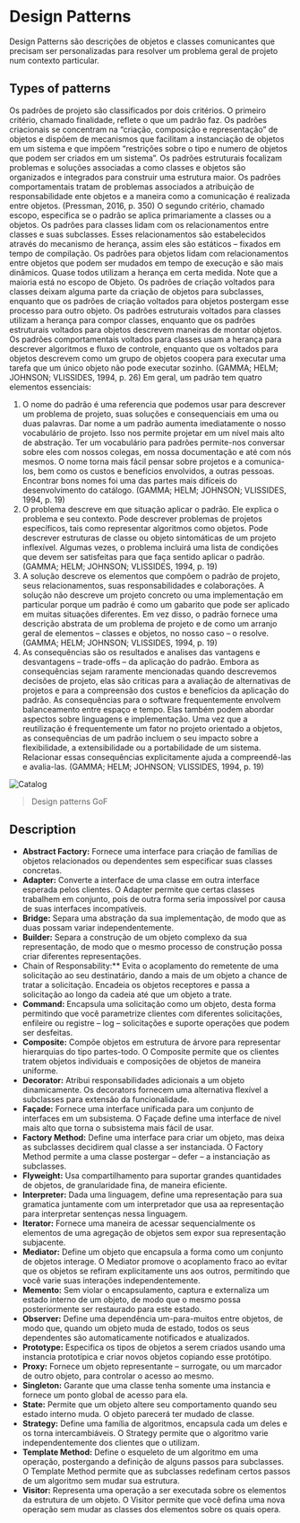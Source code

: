# Design Patterns
Design Patterns são descrições de objetos e classes comunicantes que precisam ser personalizadas para resolver um problema geral de projeto num contexto particular.

## Types of patterns 
Os padrões de projeto são classificados por dois critérios. O primeiro critério, chamado finalidade, reflete o que um padrão faz. Os padrões criacionais se concentram na “criação, composição e representação” de objetos e dispõem de mecanismos que facilitam a instanciação de objetos em um sistema e que impõem “restrições sobre o tipo e numero de objetos que podem ser criados em um sistema”. 
Os padrões estruturais focalizam problemas e soluções associadas a como classes e objetos são organizados e integrados para construir uma estrutura maior. Os padrões comportamentais tratam de problemas associados a atribuição de responsabilidade ente objetos e a maneira como a comunicação é realizada entre objetos. (Pressman, 2016, p. 350)
O segundo critério, chamado escopo, especifica se o padrão se aplica primariamente a classes ou a objetos. Os padrões para classes lidam com os relacionamentos entre classes e suas subclasses. Esses relacionamentos são estabelecidos através do mecanismo de herança, assim eles são estáticos – fixados em tempo de compilação.
Os padrões para objetos lidam com relacionamentos entre objetos que podem ser mudados em tempo de execução e são mais dinâmicos. Quase todos utilizam a herança em certa medida. Note que a maioria está no escopo de Objeto.
Os padrões de criação voltados para classes deixam alguma parte da criação de objetos para subclasses, enquanto que os padrões de criação voltados para objetos postergam esse processo para outro objeto. Os padrões estruturais voltados para classes utilizam a herança para compor classes, enquanto que os padrões estruturais voltados para objetos descrevem maneiras de montar objetos. Os padrões comportamentais voltados para classes usam a herança para descrever algoritmos e fluxo de controle, enquanto que os voltados para objetos descrevem como um grupo de objetos coopera para executar uma tarefa que um único objeto não pode executar sozinho. (GAMMA; HELM; JOHNSON; VLISSIDES, 1994, p. 26)
Em geral, um padrão tem quatro elementos essenciais:
1. O nome do padrão é uma referencia que podemos usar para descrever um problema de projeto, suas soluções e consequenciais em uma ou duas palavras. Dar nome a um padrão aumenta imediatamente o nosso vocabulário de projeto. Isso nos permite projetar em um nível mais alto de abstração. Ter um vocabulário para padrões permite-nos conversar sobre eles com nossos colegas, em nossa documentação e até com nós mesmos. O nome torna mais fácil pensar sobre projetos e a comunica-los, bem como os custos e benefícios envolvidos, a outras pessoas. Encontrar bons nomes foi uma das partes mais difíceis do desenvolvimento do catálogo. (GAMMA; HELM; JOHNSON; VLISSIDES, 1994, p. 19)
2. O problema descreve em que situação aplicar o padrão. Ele explica o problema e seu contexto. Pode descrever problemas de projetos específicos, tais como representar algoritmos como objetos. Pode descrever estruturas de classe ou objeto sintomáticas de um projeto inflexível. Algumas vezes, o problema incluirá uma lista de condições que devem ser satisfeitas para que faça sentido aplicar o padrão. (GAMMA; HELM; JOHNSON; VLISSIDES, 1994, p. 19)
3. A solução descreve os elementos que compõem o padrão de projeto, seus relacionamentos, suas responsabilidades e colaborações. A solução não descreve um projeto concreto ou uma implementação em particular porque um padrão é como um gabarito que pode ser aplicado em muitas situações diferentes. Em vez disso, o padrão fornece uma descrição abstrata de um problema de projeto e de como um arranjo geral de elementos – classes e objetos, no nosso caso – o resolve. (GAMMA; HELM; JOHNSON; VLISSIDES, 1994, p. 19)
4. As consequências são os resultados e analises das vantagens e desvantagens – trade-offs – da aplicação do padrão. Embora as consequências sejam raramente mencionadas quando descrevemos decisões de projeto, elas são criticas para a avaliação de alternativas de projetos e para a compreensão dos custos e benefícios da aplicação do padrão. As consequências para o software frequentemente envolvem balanceamento entre espaço e tempo. Elas também podem abordar aspectos sobre linguagens e implementação. Uma vez que a reutilização é frequentemente um fator no projeto orientado a objetos, as consequências de um padrão incluem o seu impacto sobre a flexibilidade, a extensibilidade ou a portabilidade de um sistema. Relacionar essas consequências explicitamente ajuda a compreendê-las e avalia-las. (GAMMA; HELM; JOHNSON; VLISSIDES, 1994, p. 19)

![Catalog](./img/facotryMethod.png)
> Design patterns GoF

## Description
- **Abstract Factory:** Fornece uma interface para criação de famílias de objetos relacionados ou dependentes sem especificar suas classes concretas.
- **Adapter:** Converte a interface de uma classe em outra interface esperada pelos clientes. O Adapter permite que certas classes trabalhem em conjunto, pois de outra forma seria impossível por causa de suas interfaces incompatíveis.
- **Bridge:** Separa uma abstração da sua implementação, de modo que as duas possam variar independentemente.
- **Builder:** Separa a construção de um objeto complexo da sua representação, de modo que o mesmo processo de construção possa criar diferentes representações.
-	Chain of Responsability:** Evita o acoplamento do remetente de uma solicitação ao seu destinatário, dando a mais de um objeto a chance de tratar a solicitação. Encadeia os objetos receptores e passa a solicitação ao longo da cadeia até que um objeto a trate.
- **Command:** Encapsula uma solicitação como um objeto, desta forma permitindo que você parametrize clientes com diferentes solicitações, enfileire ou registre – log – solicitações e suporte operações que podem ser desfeitas.
- **Composite:** Compõe objetos em estrutura de árvore para representar hierarquias do tipo partes-todo. O Composite permite que os clientes tratem objetos individuais e composições de objetos de maneira uniforme.
- **Decorator:** Atribui responsabilidades adicionais a um objeto dinamicamente. Os decorators fornecem uma alternativa flexível a subclasses para extensão da funcionalidade.
- **Façade:** Fornece uma interface unificada para um conjunto de interfaces em um subsistema. O Façade define uma interface de nivel mais alto que torna o subsistema mais fácil de usar.
- **Factory Method:** Define uma interface para criar um objeto, mas deixa as subclasses decidirem qual classe a ser instanciada. O Factory Method permite a uma classe postergar – defer – a instanciação as subclasses.
- **Flyweight:** Usa compartilhamento para suportar grandes quantidades de objetos, de granularidade fina, de maneira eficiente.
- **Interpreter:** Dada uma linguagem, define uma representação para sua gramatica juntamente com um interpretador que usa aa representação para interpretar sentenças nessa linguagem.
- **Iterator:** Fornece uma maneira de acessar sequencialmente os elementos de uma agregação de objetos sem expor sua representação subjacente.
- **Mediator:** Define um objeto que encapsula a forma como um conjunto de objetos interage. O Mediator promove o acoplamento fraco ao evitar que os objetos se refiram explicitamente uns aos outros, permitindo que você varie suas interações independentemente.
- **Memento:** Sem violar o encapsulamento, captura e externaliza um estado interno de um objeto, de modo que o mesmo possa posteriormente ser restaurado para este estado.
- **Observer:** Define uma dependência um-para-muitos entre objetos, de modo que, quando um objeto muda de estado, todos os seus dependentes são automaticamente notificados e atualizados.
- **Prototype:** Especifica os tipos de objetos a serem criados usando uma instancia prototípica e criar novos objetos copiando esse protótipo.
- **Proxy:** Fornece um objeto representante – surrogate, ou um marcador de outro objeto, para controlar o acesso ao mesmo.
- **Singleton:** Garante que uma classe tenha somente uma instancia e fornece um ponto global de acesso para ela.
- **State:** Permite que um objeto altere seu comportamento quando seu estado interno muda. O objeto parecerá ter mudado de classe.
- **Strategy:** Define uma família de algoritmos, encapsula cada um deles e os torna intercambiáveis. O Strategy permite que o algoritmo varie independentemente dos clientes que o utilizam.
- **Template Method:** Define o esqueleto de um algoritmo em uma operação, postergando a definição de alguns passos para subclasses. O Template Method permite que as subclasses redefinam certos passos de um algoritmo sem mudar sua estrutura.
- **Visitor:** Representa uma operação a ser executada sobre os elementos da estrutura de um objeto. O Visitor permite que você defina uma nova operação sem mudar as classes dos elementos sobre os quais opera.
